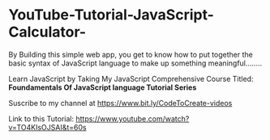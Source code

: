 # YouTube-Tutorial-JavaScript-Calculator-

By Building this simple web app, you get to know how to put together the basic syntax
of JavaScript language to make up something meaningful........

Learn JavaScript by Taking My JavaScript Comprehensive Course Titled: <b>Foundamentals Of JavaScript language Tutorial Series</b>


Suscribe to my channel at https://www.bit.ly/CodeToCreate-videos

Link to this Tutorial: https://www.youtube.com/watch?v=TO4KIsOJSAI&t=60s
